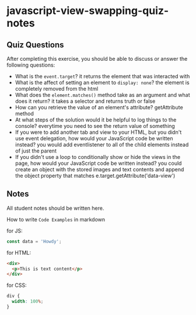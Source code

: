 # javascript-view-swapping-quiz-notes

## Quiz Questions

After completing this exercise, you should be able to discuss or answer the following questions:

- What is the `event.target`?
  it returns the element that was interacted with
- What is the affect of setting an element to `display: none`?
  the element is completely removed from the html
- What does the `element.matches()` method take as an argument and what does it return?
  it takes a selector and returns truth or false
- How can you retrieve the value of an element's attribute?
  getAttribute method
- At what steps of the solution would it be helpful to log things to the console?
  everytime you need to see the return value of something
- If you were to add another tab and view to your HTML, but you didn't use event delegation, how would your JavaScript code be written instead?
  you would add eventlistener to all of the child elements instead of just the parent
- If you didn't use a loop to conditionally show or hide the views in the page, how would your JavaScript code be written instead?
  you could create an object with the stored images and text contents and append the object property that matches e.target.getAttribute('data-view')

## Notes

All student notes should be written here.

How to write `Code Examples` in markdown

for JS:

```javascript
const data = 'Howdy';
```

for HTML:

```html
<div>
  <p>This is text content</p>
</div>
```

for CSS:

```css
div {
  width: 100%;
}
```
